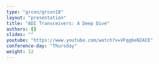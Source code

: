 ```yaml
---
type: "grcon/grcon18"
layout: "presentation"
title: "ADI Transceivers: A Deep Dive"
authors: []
slides: ""
youtube: "https://www.youtube.com/watch?v=VFqg6eN2ACE"
conference-day: "Thursday"
weight: 12
---
```

<!-- FIXME -->
